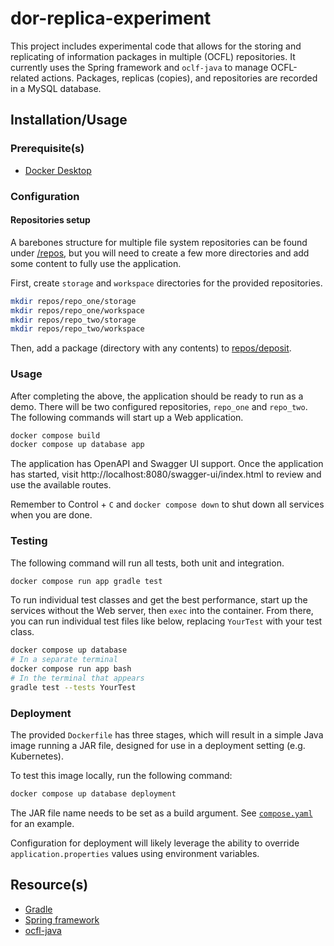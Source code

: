 # dor-replica-experiment

This project includes experimental code that allows for the storing and
replicating of information packages in multiple (OCFL) repositories.
It currently uses the Spring framework and `oclf-java` to manage OCFL-related actions.
Packages, replicas (copies), and repositories are recorded in a MySQL database.

## Installation/Usage

### Prerequisite(s)

- [Docker Desktop](https://www.docker.com/products/docker-desktop/)

### Configuration

#### Repositories setup

A barebones structure for multiple file system repositories can be found
under [/repos](/repos/), but you will need to create a few more directories and
add some content to fully use the application.

First, create `storage` and `workspace` directories for the provided repositories.

```sh
mkdir repos/repo_one/storage
mkdir repos/repo_one/workspace
mkdir repos/repo_two/storage
mkdir repos/repo_two/workspace
```

Then, add a package (directory with any contents) to [repos/deposit](repos/deposit/).

### Usage

After completing the above, the application should be ready to run as a demo.
There will be two configured repositories, `repo_one` and `repo_two`.
The following commands will start up a Web application.

```sh
docker compose build
docker compose up database app
```

The application has OpenAPI and Swagger UI support. Once the application has started,
visit http://localhost:8080/swagger-ui/index.html to review
and use the available routes.

Remember to Control + `C` and `docker compose down` to shut down all services when
you are done.

### Testing

The following command will run all tests, both unit and integration.

```sh
docker compose run app gradle test
```

To run individual test classes and get the best performance,
start up the services without the Web server,
then `exec` into the container. From there, you can run individual
test files like below, replacing `YourTest` with your test class.

```sh
docker compose up database
# In a separate terminal
docker compose run app bash
# In the terminal that appears
gradle test --tests YourTest
```

### Deployment

The provided `Dockerfile` has three stages, which will result in a simple Java
image running a JAR file, designed for use in a deployment setting (e.g. Kubernetes).

To test this image locally, run the following command:

```sh
docker compose up database deployment
```

The JAR file name needs to be set as a build argument.
See [`compose.yaml`](compose.yaml) for an example.

Configuration for deployment will likely leverage the ability to override
`application.properties` values using environment variables.

## Resource(s)

- [Gradle](https://gradle.org/)
- [Spring framework](https://spring.io/)
- [ocfl-java](https://github.com/OCFL/ocfl-java)
